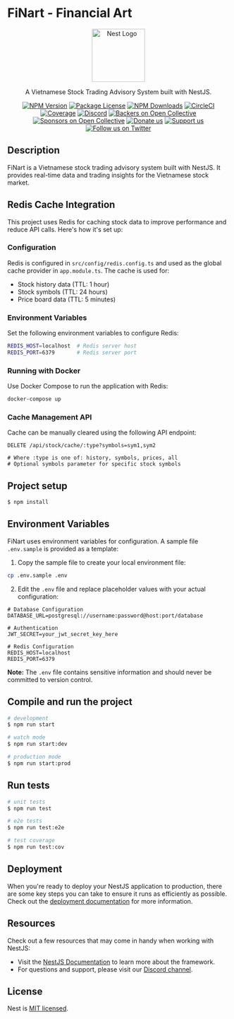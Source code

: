 # FiNart - Financial Art

<p align="center">
  <a href="http://nestjs.com/" target="blank"><img src="https://nestjs.com/img/logo-small.svg" width="120" alt="Nest Logo" /></a>
</p>

[circleci-image]: https://img.shields.io/circleci/build/github/nestjs/nest/master?token=abc123def456
[circleci-url]: https://circleci.com/gh/nestjs/nest

  <p align="center">A Vietnamese Stock Trading Advisory System built with NestJS.</p>
    <p align="center">
<a href="https://www.npmjs.com/~nestjscore" target="_blank"><img src="https://img.shields.io/npm/v/@nestjs/core.svg" alt="NPM Version" /></a>
<a href="https://www.npmjs.com/~nestjscore" target="_blank"><img src="https://img.shields.io/npm/l/@nestjs/core.svg" alt="Package License" /></a>
<a href="https://www.npmjs.com/~nestjscore" target="_blank"><img src="https://img.shields.io/npm/dm/@nestjs/common.svg" alt="NPM Downloads" /></a>
<a href="https://circleci.com/gh/nestjs/nest" target="_blank"><img src="https://img.shields.io/circleci/build/github/nestjs/nest/master" alt="CircleCI" /></a>
<a href="https://coveralls.io/github/nestjs/nest?branch=master" target="_blank"><img src="https://coveralls.io/repos/github/nestjs/nest/badge.svg?branch=master#9" alt="Coverage" /></a>
<a href="https://discord.gg/G7Qnnhy" target="_blank"><img src="https://img.shields.io/badge/discord-online-brightgreen.svg" alt="Discord"/></a>
<a href="https://opencollective.com/nest#backer" target="_blank"><img src="https://opencollective.com/nest/backers/badge.svg" alt="Backers on Open Collective" /></a>
<a href="https://opencollective.com/nest#sponsor" target="_blank"><img src="https://opencollective.com/nest/sponsors/badge.svg" alt="Sponsors on Open Collective" /></a>
  <a href="https://paypal.me/kamilmysliwiec" target="_blank"><img src="https://img.shields.io/badge/Donate-PayPal-ff3f59.svg" alt="Donate us"/></a>
    <a href="https://opencollective.com/nest#sponsor"  target="_blank"><img src="https://img.shields.io/badge/Support%20us-Open%20Collective-41B883.svg" alt="Support us"></a>
  <a href="https://twitter.com/nestframework" target="_blank"><img src="https://img.shields.io/twitter/follow/nestframework.svg?style=social&label=Follow" alt="Follow us on Twitter"></a>
</p>
  <!--[![Backers on Open Collective](https://opencollective.com/nest/backers/badge.svg)](https://opencollective.com/nest#backer)
  [![Sponsors on Open Collective](https://opencollective.com/nest/sponsors/badge.svg)](https://opencollective.com/nest#sponsor)-->

## Description

FiNart is a Vietnamese stock trading advisory system built with NestJS. It provides real-time data and trading insights for the Vietnamese stock market.

## Redis Cache Integration

This project uses Redis for caching stock data to improve performance and reduce API calls. Here's how it's set up:

### Configuration

Redis is configured in `src/config/redis.config.ts` and used as the global cache provider in `app.module.ts`. The cache is used for:

- Stock history data (TTL: 1 hour)
- Stock symbols (TTL: 24 hours)
- Price board data (TTL: 5 minutes)

### Environment Variables

Set the following environment variables to configure Redis:

```bash
REDIS_HOST=localhost  # Redis server host
REDIS_PORT=6379       # Redis server port
```

### Running with Docker

Use Docker Compose to run the application with Redis:

```bash
docker-compose up
```

### Cache Management API

Cache can be manually cleared using the following API endpoint:

```
DELETE /api/stock/cache/:type?symbols=sym1,sym2

# Where :type is one of: history, symbols, prices, all
# Optional symbols parameter for specific stock symbols
```

## Project setup

```bash
$ npm install
```

## Environment Variables

FiNart uses environment variables for configuration. A sample file `.env.sample` is provided as a template:

1. Copy the sample file to create your local environment file:

```bash
cp .env.sample .env
```

2. Edit the `.env` file and replace placeholder values with your actual configuration:

```
# Database Configuration
DATABASE_URL=postgresql://username:password@host:port/database

# Authentication
JWT_SECRET=your_jwt_secret_key_here

# Redis Configuration
REDIS_HOST=localhost
REDIS_PORT=6379
```

**Note:** The `.env` file contains sensitive information and should never be committed to version control.

## Compile and run the project

```bash
# development
$ npm run start

# watch mode
$ npm run start:dev

# production mode
$ npm run start:prod
```

## Run tests

```bash
# unit tests
$ npm run test

# e2e tests
$ npm run test:e2e

# test coverage
$ npm run test:cov
```

## Deployment

When you're ready to deploy your NestJS application to production, there are some key steps you can take to ensure it runs as efficiently as possible. Check out the [deployment documentation](https://docs.nestjs.com/deployment) for more information.

## Resources

Check out a few resources that may come in handy when working with NestJS:

- Visit the [NestJS Documentation](https://docs.nestjs.com) to learn more about the framework.
- For questions and support, please visit our [Discord channel](https://discord.gg/G7Qnnhy).

## License

Nest is [MIT licensed](https://github.com/nestjs/nest/blob/master/LICENSE).